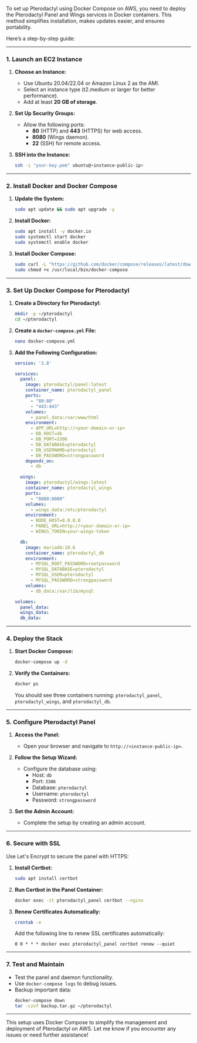 To set up Pterodactyl using Docker Compose on AWS, you need to deploy the Pterodactyl Panel and Wings services in Docker containers. This method simplifies installation, makes updates easier, and ensures portability.

Here’s a step-by-step guide:

---

### **1. Launch an EC2 Instance**
1. **Choose an Instance:**
   - Use Ubuntu 20.04/22.04 or Amazon Linux 2 as the AMI.
   - Select an instance type (t2.medium or larger for better performance).
   - Add at least **20 GB of storage**.

2. **Set Up Security Groups:**
   - Allow the following ports:
     - **80** (HTTP) and **443** (HTTPS) for web access.
     - **8080** (Wings daemon).
     - **22** (SSH) for remote access.

3. **SSH into the Instance:**
   ```bash
   ssh -i "your-key.pem" ubuntu@<instance-public-ip>
   ```

---

### **2. Install Docker and Docker Compose**
1. **Update the System:**
   ```bash
   sudo apt update && sudo apt upgrade -y
   ```

2. **Install Docker:**
   ```bash
   sudo apt install -y docker.io
   sudo systemctl start docker
   sudo systemctl enable docker
   ```

3. **Install Docker Compose:**
   ```bash
   sudo curl -L "https://github.com/docker/compose/releases/latest/download/docker-compose-$(uname -s)-$(uname -m)" -o /usr/local/bin/docker-compose
   sudo chmod +x /usr/local/bin/docker-compose
   ```

---

### **3. Set Up Docker Compose for Pterodactyl**
1. **Create a Directory for Pterodactyl:**
   ```bash
   mkdir -p ~/pterodactyl
   cd ~/pterodactyl
   ```

2. **Create a `docker-compose.yml` File:**
   ```bash
   nano docker-compose.yml
   ```

3. **Add the Following Configuration:**

   ```yaml
   version: '3.8'

   services:
     panel:
       image: pterodactyl/panel:latest
       container_name: pterodactyl_panel
       ports:
         - "80:80"
         - "443:443"
       volumes:
         - panel_data:/var/www/html
       environment:
         - APP_URL=http://<your-domain-or-ip>
         - DB_HOST=db
         - DB_PORT=3306
         - DB_DATABASE=pterodactyl
         - DB_USERNAME=pterodactyl
         - DB_PASSWORD=strongpassword
       depends_on:
         - db

     wings:
       image: pterodactyl/wings:latest
       container_name: pterodactyl_wings
       ports:
         - "8080:8080"
       volumes:
         - wings_data:/etc/pterodactyl
       environment:
         - NODE_HOST=0.0.0.0
         - PANEL_URL=http://<your-domain-or-ip>
         - WINGS_TOKEN=your-wings-token

     db:
       image: mariadb:10.6
       container_name: pterodactyl_db
       environment:
         - MYSQL_ROOT_PASSWORD=rootpassword
         - MYSQL_DATABASE=pterodactyl
         - MYSQL_USER=pterodactyl
         - MYSQL_PASSWORD=strongpassword
       volumes:
         - db_data:/var/lib/mysql

   volumes:
     panel_data:
     wings_data:
     db_data:
   ```

---

### **4. Deploy the Stack**
1. **Start Docker Compose:**
   ```bash
   docker-compose up -d
   ```

2. **Verify the Containers:**
   ```bash
   docker ps
   ```
   You should see three containers running: `pterodactyl_panel`, `pterodactyl_wings`, and `pterodactyl_db`.

---

### **5. Configure Pterodactyl Panel**
1. **Access the Panel:**
   - Open your browser and navigate to `http://<instance-public-ip>`.

2. **Follow the Setup Wizard:**
   - Configure the database using:
     - Host: `db`
     - Port: `3306`
     - Database: `pterodactyl`
     - Username: `pterodactyl`
     - Password: `strongpassword`

3. **Set the Admin Account:**
   - Complete the setup by creating an admin account.

---

### **6. Secure with SSL**
Use Let's Encrypt to secure the panel with HTTPS:

1. **Install Certbot:**
   ```bash
   sudo apt install certbot
   ```

2. **Run Certbot in the Panel Container:**
   ```bash
   docker exec -it pterodactyl_panel certbot --nginx
   ```

3. **Renew Certificates Automatically:**
   ```bash
   crontab -e
   ```
   Add the following line to renew SSL certificates automatically:
   ```
   0 0 * * * docker exec pterodactyl_panel certbot renew --quiet
   ```

---

### **7. Test and Maintain**
- Test the panel and daemon functionality.
- Use `docker-compose logs` to debug issues.
- Backup important data:
  ```bash
  docker-compose down
  tar -czvf backup.tar.gz ~/pterodactyl
  ```

---

This setup uses Docker Compose to simplify the management and deployment of Pterodactyl on AWS. Let me know if you encounter any issues or need further assistance!